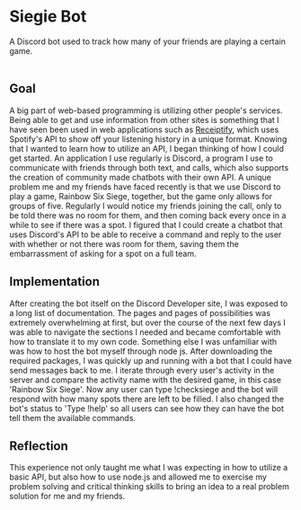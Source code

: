 # Siegie Bot
A Discord bot used to track how many of your friends are playing a certain game.
<br>
<br>
<h2>Goal</h2>
A big part of web-based programming is utilizing other people's services. Being able to get and use information from other sites is something that I have seen been used in web applications such as <a href="https://receiptify.herokuapp.com">Receiptify</a>, which uses Spotify's API to show off your listening history in a unique format. Knowing that I wanted to learn how to utilize an API, I began thinking of how I could get started. An application I use regularly is Discord, a program I use to communicate with friends through both text, and calls, which also supports the creation of community made chatbots with their own API. A unique problem me and my friends have faced recently is that we use Discord to play a game, Rainbow Six Siege, together, but the game only allows for groups of five. Regularly I would notice my friends joining the call, only to be told there was no room for them, and then coming back every once in a while to see if there was a spot. I figured that I could create a chatbot that uses Discord's API to be able to receive a command and reply to the user with whether or not there was room for them, saving them the embarrassment of asking for a spot on a full team.
<br>
<h2>Implementation</h2>
After creating the bot itself on the Discord Developer site, I was exposed to a long list of documentation. The pages and pages of possibilities was extremely overwhelming at first, but over the course of the next few days I was able to navigate the sections I needed and became comfortable with how to translate it to my own code. Something else I was unfamiliar with was how to host the bot myself through node js. After downloading the required packages, I was quickly up and running with a bot that I could have send messages back to me. I iterate through every user's activity in the server and compare the activity name with the desired game, in this case 'Rainbow Six Siege'. Now any user can type !checksiege and the bot will respond with how many spots there are left to be filled. I also changed the bot's status to 'Type !help' so all users can see how they can have the bot tell them the available commands.
<br>
<h2>Reflection</h2>
This experience not only taught me what I was expecting in how to utilize a basic API, but also how to use node.js and allowed me to exercise my problem solving and critical thinking skills to bring an idea to a real problem solution for me and my friends.

